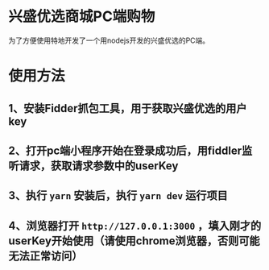# 兴盛优选商城PC端购物
 为了方便使用特地开发了一个用nodejs开发的兴盛优选的PC端。
# 使用方法
  ## 1、安装Fidder抓包工具，用于获取兴盛优选的用户key
  ## 2、打开pc端小程序开始在登录成功后，用fiddler监听请求，获取请求参数中的userKey
  ## 3、执行 `yarn` 安装后，执行 `yarn dev` 运行项目
  ## 4、浏览器打开 `http://127.0.0.1:3000` ，填入刚才的userKey开始使用（请使用chrome浏览器，否则可能无法正常访问）
